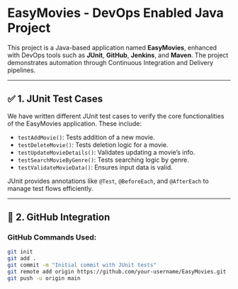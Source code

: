 # EasyMovies - DevOps Enabled Java Project

This project is a Java-based application named **EasyMovies**, enhanced with DevOps tools such as **JUnit**, **GitHub**, **Jenkins**, and **Maven**. The project demonstrates automation through Continuous Integration and Delivery pipelines.

---

## ✅ 1. JUnit Test Cases

We have written different JUnit test cases to verify the core functionalities of the EasyMovies application. These include:

- `testAddMovie()`: Tests addition of a new movie.
- `testDeleteMovie()`: Tests deletion logic for a movie.
- `testUpdateMovieDetails()`: Validates updating a movie’s info.
- `testSearchMovieByGenre()`: Tests searching logic by genre.
- `testValidateMovieData()`: Ensures input data is valid.

JUnit provides annotations like `@Test`, `@BeforeEach`, and `@AfterEach` to manage test flows efficiently.

---

## 📁 2. GitHub Integration

### GitHub Commands Used:

```bash
git init
git add .
git commit -m "Initial commit with JUnit tests"
git remote add origin https://github.com/your-username/EasyMovies.git
git push -u origin main
